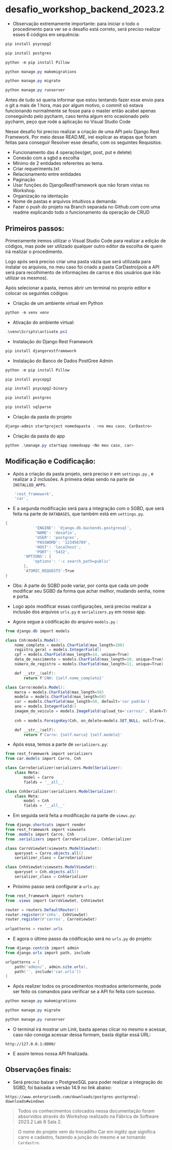 # desafio_workshop_backend_2023.2

- Observação extremamente importante: para iniciar o todo o procedimento para ver se o desafio está correto, será preciso realizar esses 6 códigos em sequência:
```ps1
pip install psycopg2

pip install postgres

python -m pip install Pillow

python manage.py makemigrations

python manage.py migrate

python manage.py runserver  
```
Antes de tudo só queria informar que estou tentando fazer esse envio para o git a mais de 1 hora, mas por algum motivo, o commit só estava funcionando normalmente se fosse para o master então acabei apenas conseguindo pelo pycharm, caso tenha algum erro ocasionado pelo pycharm, peço que rode a aplicação no Visual Studio Code

Nesse desafio foi preciso realizar a criação de uma API pelo Django Rest Framework. Por meio desse READ.ME, irei explicar as etapas que foram feitas para conseguir Resolver esse desafio, com os seguintes Requisitos:

- Funcionamento das 4 operações(get, post, put e delete)
- Conexão com a sgbd a escolha
- Mínimo de 2 entidades referentes ao tema.
- Criar requeriments.txt
- Relacionamento entre entidades
- Paginação
- Usar funções do DjangoRestFramework que não foram vistas no Workshop.
- Organização na identação
- Nome de pastas e arquivos intuitivos a demanda:
- Fazer o push do projeto na Branch separada no Github.com com uma readme explicando todo o funcionamento da operação de CRUD

## Primeiros passos:

Primeiramente iremos utilizar o Visual Studio Code para realizar a edição de códigos, mas pode ser utilizado qualquer outro editor da escolha de quem irá realizar o procedimento.

Logo após será preciso criar uma pasta vázia que será utilizada para instalar os arquivos, no meu caso foi criado a pasta CarDastro(pois a API será para recolhimento de informações de carros e dos usuários que irão utilizar os mesmos).

Após selecionar a pasta, iremos abrir um terminal no proprio editor e colocar os seguintes códigos:

- Criação de um ambiente virtual em Python

```ps1
python -m venv venv
```

- Ativação do ambiente virtual:

```ps1
.\venv\Scripts\activate.ps1
```

- Instalação do Django Rest Framework

 ```ps1
pip install djangorestframework
```
- Instalação do Banco de Dados PostGree Admin

 ```ps1
python -m pip install Pillow

pip install psycopg2

pip install psycopg2-binary

pip install postgres

pip install sqlparse
```
- Criação da pasta do projeto

```ps1
django-admin startproject nomedapasta . <no meu caso, CarDastro>
```

- Criação da pasta do app

```ps1
python .\manage.py startapp nomedoapp <No meu caso, car> 
```

## Modificação e Codificação:

- Após a criação da pasta projeto, será preciso ir em ```settings.py``` , e realizar a 2 inclusões. A primeira delas sendo na parte de ```INSTALLED_APPS```.

```ps1
    'rest_framework',
    'car',
```

- E a segunda modificação será para a integração com o SGBD, que será feita na parte de ```DATABASES```, que também está em ```settings.py```.

```ps1
{
             'ENGINE': 'django.db.backends.postgresql',
             'NAME': 'desafio',
             'USER': 'postgres',
             'PASSWORD': '123456789',
             'HOST': 'localhost',
             'PORT': '5432',
        'OPTIONS': {
            'options': '-c search_path=public'
        },
        'ATOMIC_REQUESTS':True
}
```
- Obs: A parte do SGBD pode variar, por conta que cada um pode modificar seu SGBD da forma que achar melhor, mudando senha, nome e porta.

- Logo após modificar essas configurações, será preciso realizar a inclusão dos arquivos ```urls.py``` e ```serializers.py``` em nosso app.

- Agora segue a códificação do arquivo ```models.py``` :

```ps1
from django.db import models

class Cnh(models.Model):
    nome_completo = models.CharField(max_length=200)
    registro_geral = models.IntegerField()
    cpf = models.CharField(max_length=14, unique=True)
    data_de_nascimento = models.CharField(max_length=10, unique=True)
    número_de_registro = models.CharField(max_length=11, unique=True)

    def __str__(self):
        return f'CNH: {self.nome_completo}'

class Carro(models.Model):
    marca = models.CharField(max_length=50)
    modelo = models.CharField(max_length=50)
    cor = models.CharField(max_length=50, default='cor padrão')
    ano = models.IntegerField()
    imagem_do_veiculo = models.ImageField(upload_to='carros/', blank=True, null=True)
    
    cnh = models.ForeignKey(Cnh, on_delete=models.SET_NULL, null=True, blank=True)

    def __str__(self):
        return f'Carro: {self.marca} {self.modelo}'
```

- Após essa, temos a parte de ```serializers.py```:

```ps1
from rest_framework import serializers
from car.models import Carro, Cnh

class CarroSerializer(serializers.ModelSerializer):
    class Meta:
        model = Carro
        fields = '__all__'

class CnhSerializer(serializers.ModelSerializer):
    class Meta:
        model = Cnh
        fields = '__all__'
```

- Em seguida será feita a modificação na parte de ```views.py```:

```ps1
from django.shortcuts import render
from rest_framework import viewsets
from .models import Carro, Cnh
from .serializers import CarroSerializer, CnhSerializer

class CarroViewSet(viewsets.ModelViewSet):
    queryset = Carro.objects.all()
    serializer_class = CarroSerializer

class CnhViewSet(viewsets.ModelViewSet):
    queryset = Cnh.objects.all()
    serializer_class = CnhSerializer
```

- Próximo passo será configurar a ```urls.py```:

```ps1
from rest_framework import routers
from .views import CarroViewSet, CnhViewSet

router = routers.DefaultRouter()
router.register(r'cnhs', CnhViewSet)
router.register(r'carros', CarroViewSet) 
     
urlpatterns = router.urls
```

- E agora o último passo da códificação será no ```urls.py``` do projeto:

```ps1
from django.contrib import admin
from django.urls import path, include

urlpatterns = [
    path('admin/', admin.site.urls),
    path('', include('car.urls'))
]
```

- Após realizer todos os procedimentos mostrados anteriormente, pode ser feito os comandos para verificar se a API foi feita com sucesso.

```ps1
python manage.py makemigrations

python manage.py migrate

python manage.py runserver
```

- O terminal irá mostrar um Link, basta apenas clicar no mesmo e acessar, caso não consiga acessar dessa formam, basta digitar essá URL:

```
http://127.0.0.1:8000/
```

- E assim temos nossa API finalizada. 

## Observações finais:

- Será preciso baixar o PostgreeSQL para poder realizar a integração do SGBD, foi baixada a versão 14.9 no link abaixo:

```
https://www.enterprisedb.com/downloads/postgres-postgresql-downloads#windows
```

> Todos os conhecimentos colocados nessa documentação foram absorvidos através do Workshop realizado na Fábrica de Software 2023.2 Lab 8 Sala 2.

> O nome do projeto vem do trocadilho Car em inglêz que significa carro e cadastro, fazendo a junção do mesmo e se tornando ```Cardastro```.
